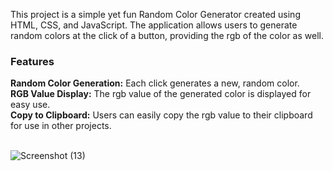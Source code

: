 This project is a simple yet fun Random Color Generator created using HTML, CSS, and JavaScript.
The application allows users to generate random colors at the click of a button, providing the rgb of the color as well.

<h3>Features</h3>
<b>Random Color Generation:</b> Each click generates a new, random color.<br>
<b>RGB Value Display:</b> The rgb value of the generated color is displayed for easy use.<br>
<b>Copy to Clipboard:</b> Users can easily copy the rgb value to their clipboard for use in other projects.<br>
<br>


![Screenshot (13)](https://github.com/user-attachments/assets/e5ef28c7-3f78-4a50-b595-708a487b6e04)
